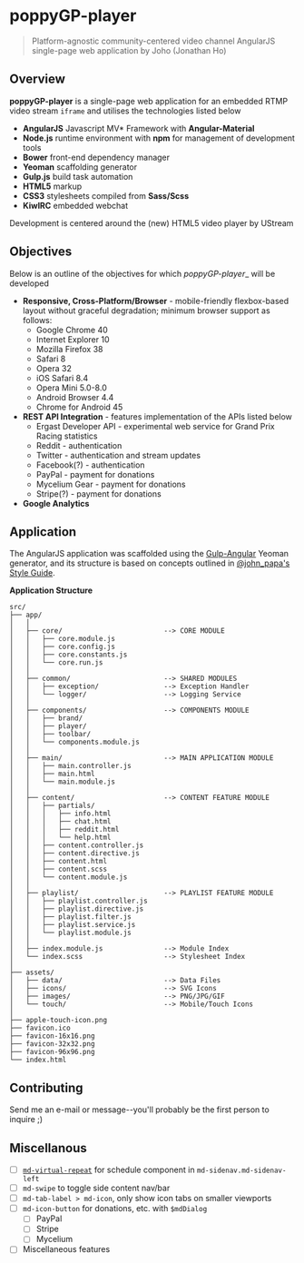 poppyGP-player
==============



> Platform-agnostic community-centered video channel AngularJS single-page web application by Joho (Jonathan Ho)




Overview
--------

__poppyGP-player__ is a single-page web application for an embedded  RTMP video stream `iframe` and utilises the technologies listed below

 - __AngularJS__ Javascript MV* Framework with __Angular-Material__
 - __Node.js__ runtime environment with __npm__ for management of development tools
 - __Bower__ front-end dependency manager
 - __Yeoman__ scaffolding generator
 - __Gulp.js__ build task automation
 - __HTML5__ markup
 - __CSS3__ stylesheets compiled from __Sass/Scss__
 - __KiwIRC__ embedded webchat

Development is centered around the (new) HTML5 video player by UStream




Objectives
----------

Below is an outline of the objectives for which _poppyGP-player__ will be developed

 - __Responsive, Cross-Platform/Browser__ - mobile-friendly flexbox-based layout without graceful degradation; minimum browser support as follows: 
   - Google Chrome 40
   - Internet Explorer 10
   - Mozilla Firefox 38
   - Safari 8
   - Opera 32
   - iOS Safari 8.4
   - Opera Mini 5.0-8.0
   - Android Browser 4.4
   - Chrome for Android 45
 - __REST API Integration__ - features implementation of the APIs listed below
   - Ergast Developer API - experimental web service for Grand Prix Racing statistics
   - Reddit - authentication 
   - Twitter - authentication and stream updates
   - Facebook(?) - authentication
   - PayPal - payment for donations
   - Mycelium Gear - payment for donations
   - Stripe(?) - payment for donations
 - __Google Analytics__




Application
-----------

The AngularJS application was scaffolded using the [Gulp-Angular](https://github.com/Swiip/generator-gulp-angular) Yeoman generator, and its structure is based on concepts outlined in [@john_papa's Style Guide](https://github.com/johnpapa/angular-styleguide#application-structure).

__Application Structure__

```
src/
├── app/
│   │
│   ├── core/                         --> CORE MODULE
│   │   ├── core.module.js
│   │   ├── core.config.js
│   │   ├── core.constants.js
│   │   └── core.run.js
│   │
│   ├── common/                       --> SHARED MODULES
│   │   ├── exception/                --> Exception Handler
│   │   └── logger/                   --> Logging Service
│   │
│   ├── components/                   --> COMPONENTS MODULE
│   │   ├── brand/
│   │   ├── player/
│   │   ├── toolbar/
│   │   └── components.module.js
│   │
│   ├── main/                         --> MAIN APPLICATION MODULE
│   │   ├── main.controller.js
│   │   ├── main.html
│   │   └── main.module.js
│   │
│   ├── content/                      --> CONTENT FEATURE MODULE
│   │   ├── partials/
│   │   │   ├── info.html
│   │   │   ├── chat.html
│   │   │   ├── reddit.html
│   │   │   └── help.html
│   │   ├── content.controller.js
│   │   ├── content.directive.js
│   │   ├── content.html
│   │   ├── content.scss
│   │   └── content.module.js
│   │
│   ├── playlist/                     --> PLAYLIST FEATURE MODULE
│   │   ├── playlist.controller.js
│   │   ├── playlist.directive.js
│   │   ├── playlist.filter.js
│   │   ├── playlist.service.js
│   │   └── playlist.module.js
│   │
│   ├── index.module.js               --> Module Index
│   └── index.scss                    --> Stylesheet Index
│   
├── assets/
│   ├── data/                         --> Data Files
│   ├── icons/                        --> SVG Icons
│   ├── images/                       --> PNG/JPG/GIF
│   └── touch/                        --> Mobile/Touch Icons
│   
├── apple-touch-icon.png
├── favicon.ico
├── favicon-16x16.png
├── favicon-32x32.png
├── favicon-96x96.png
└── index.html
```



Contributing
------------

Send me an e-mail or message--you'll probably be the first person to inquire ;)




Miscellanous
------------

 - [ ] [`md-virtual-repeat`](https://material.angularjs.org/0.11.0/#/demo/material.components.virtualRepeat) for schedule component in `md-sidenav.md-sidenav-left`
 - [ ] `md-swipe` to toggle side content nav/bar
 - [ ] `md-tab-label > md-icon`, only show icon tabs on smaller viewports
 - [ ] `md-icon-button` for donations, etc. with `$mdDialog`
   - [ ] PayPal
   - [ ] Stripe
   - [ ] Mycelium
 - [ ] Miscellaneous features